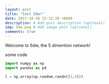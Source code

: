 ```yaml
---
layout: post
title: "test 5dw!"
date: 2017-10-30 15:32:20 +0800
description: # Add post description (optional)
img: 5dw.png # Add image post (optional)
comments: true
---
```


Welcome to 5dw, the 5 dimention network!

some code
``` python
import numpy as np
import pandas as pd

l = np.array(np.random.randn([3,4]))

```
